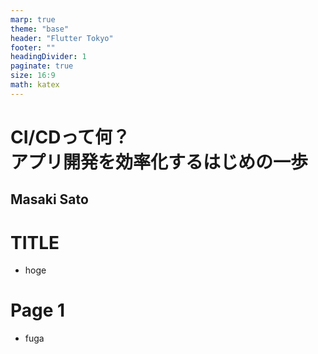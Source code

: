 ```yaml
---
marp: true
theme: "base"
header: "Flutter Tokyo"
footer: ""
headingDivider: 1
paginate: true
size: 16:9
math: katex
---
```


# CI/CDって何？ <br>アプリ開発を効率化するはじめの一歩

<!--_class: lead -->

## Masaki Sato


# TITLE

- hoge

# Page 1

- fuga
